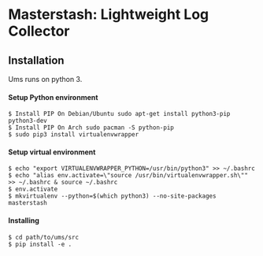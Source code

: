 Masterstash: Lightweight Log Collector
============================


Installation
----------------------------------
Ums runs on python 3.

#### Setup Python environment
    $ Install PIP On Debian/Ubuntu sudo apt-get install python3-pip python3-dev
    $ Install PIP On Arch sudo pacman -S python-pip
    $ sudo pip3 install virtualenvwrapper

#### Setup virtual environment

    $ echo "export VIRTUALENVWRAPPER_PYTHON=/usr/bin/python3" >> ~/.bashrc
    $ echo "alias env.activate=\"source /usr/bin/virtualenvwrapper.sh\"" >> ~/.bashrc & source ~/.bashrc
    $ env.activate
    $ mkvirtualenv --python=$(which python3) --no-site-packages masterstash

#### Installing

    $ cd path/to/ums/src
    $ pip install -e .
